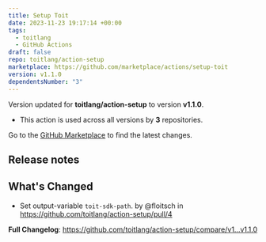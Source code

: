 ```yaml
---
title: Setup Toit
date: 2023-11-23 19:17:14 +00:00
tags:
  - toitlang
  - GitHub Actions
draft: false
repo: toitlang/action-setup
marketplace: https://github.com/marketplace/actions/setup-toit
version: v1.1.0
dependentsNumber: "3"
---
```



Version updated for **toitlang/action-setup** to version **v1.1.0**.
- This action is used across all versions by **3** repositories.

Go to the [GitHub Marketplace](https://github.com/marketplace/actions/setup-toit) to find the latest changes.

## Release notes

## What's Changed
* Set output-variable `toit-sdk-path`. by @floitsch in https://github.com/toitlang/action-setup/pull/4


**Full Changelog**: https://github.com/toitlang/action-setup/compare/v1...v1.1.0
